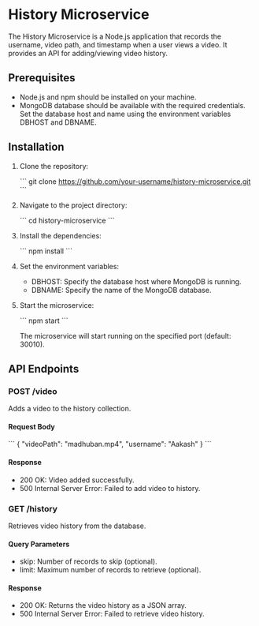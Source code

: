 # History Microservice

The History Microservice is a Node.js application that records the username, video path, and timestamp when a user views a video. It provides an API for adding/viewing video history.

## Prerequisites

- Node.js and npm should be installed on your machine.
- MongoDB database should be available with the required credentials. Set the database host and name using the environment variables DBHOST and DBNAME.

## Installation

1. Clone the repository:

   \`\`\`
   git clone https://github.com/your-username/history-microservice.git
   \`\`\`

2. Navigate to the project directory:

   \`\`\`
   cd history-microservice
   \`\`\`

3. Install the dependencies:

   \`\`\`
   npm install
   \`\`\`

4. Set the environment variables:
   - DBHOST: Specify the database host where MongoDB is running.
   - DBNAME: Specify the name of the MongoDB database.

5. Start the microservice:

   \`\`\`
   npm start
   \`\`\`

   The microservice will start running on the specified port (default: 30010).

## API Endpoints

### POST /video

Adds a video to the history collection.

#### Request Body

\`\`\`
{
  "videoPath": "madhuban.mp4",
  "username": "Aakash"
}
\`\`\`

#### Response

- 200 OK: Video added successfully.
- 500 Internal Server Error: Failed to add video to history.

### GET /history

Retrieves video history from the database.

#### Query Parameters

- skip: Number of records to skip (optional).
- limit: Maximum number of records to retrieve (optional).

#### Response

- 200 OK: Returns the video history as a JSON array.
- 500 Internal Server Error: Failed to retrieve video history.
